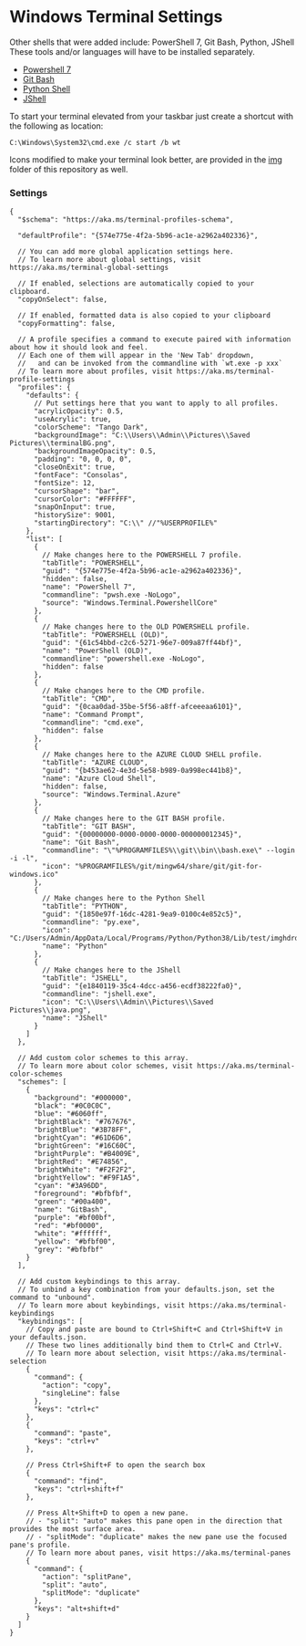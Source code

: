 # Windows Terminal Settings

Other shells that were added include: PowerShell 7, Git Bash, Python, JShell
These tools and/or languages will have to be installed separately.

- [Powershell 7](https://github.com/PowerShell/PowerShell)
- [Git Bash](https://git-scm.com/downloads)
- [Python Shell](https://www.python.org/downloads/)
- [JShell](https://www.oracle.com/java/technologies/javase-downloads.html)

To start your terminal elevated from your taskbar just create a shortcut with the following as location:

	C:\Windows\System32\cmd.exe /c start /b wt

Icons modified to make your terminal look better, are provided in the [img](https://github.com/H3AR7B3A7/WindowsTerminalAndPowershell/tree/master/img) folder of this repository as well.

### Settings

	{
	  "$schema": "https://aka.ms/terminal-profiles-schema",

	  "defaultProfile": "{574e775e-4f2a-5b96-ac1e-a2962a402336}",

	  // You can add more global application settings here.
	  // To learn more about global settings, visit https://aka.ms/terminal-global-settings

	  // If enabled, selections are automatically copied to your clipboard.
	  "copyOnSelect": false,

	  // If enabled, formatted data is also copied to your clipboard
	  "copyFormatting": false,

	  // A profile specifies a command to execute paired with information about how it should look and feel.
	  // Each one of them will appear in the 'New Tab' dropdown,
	  //   and can be invoked from the commandline with `wt.exe -p xxx`
	  // To learn more about profiles, visit https://aka.ms/terminal-profile-settings
	  "profiles": {
		"defaults": {
		  // Put settings here that you want to apply to all profiles.
		  "acrylicOpacity": 0.5,
		  "useAcrylic": true,
		  "colorScheme": "Tango Dark",
		  "backgroundImage": "C:\\Users\\Admin\\Pictures\\Saved Pictures\\terminalBG.png",
		  "backgroundImageOpacity": 0.5,
		  "padding": "0, 0, 0, 0",
		  "closeOnExit": true,
		  "fontFace": "Consolas",
		  "fontSize": 12,
		  "cursorShape": "bar",
		  "cursorColor": "#FFFFFF",
		  "snapOnInput": true,
		  "historySize": 9001,
		  "startingDirectory": "C:\\" //"%USERPROFILE%"
		},
		"list": [
		  {
			// Make changes here to the POWERSHELL 7 profile.
			"tabTitle": "POWERSHELL",
			"guid": "{574e775e-4f2a-5b96-ac1e-a2962a402336}",
			"hidden": false,
			"name": "PowerShell 7",
			"commandline": "pwsh.exe -NoLogo",
			"source": "Windows.Terminal.PowershellCore"
		  },
		  {
			// Make changes here to the OLD POWERSHELL profile.
			"tabTitle": "POWERSHELL (OLD)",
			"guid": "{61c54bbd-c2c6-5271-96e7-009a87ff44bf}",
			"name": "PowerShell (OLD)",
			"commandline": "powershell.exe -NoLogo",
			"hidden": false
		  },
		  {
			// Make changes here to the CMD profile.
			"tabTitle": "CMD",
			"guid": "{0caa0dad-35be-5f56-a8ff-afceeeaa6101}",
			"name": "Command Prompt",
			"commandline": "cmd.exe",
			"hidden": false
		  },
		  {
			// Make changes here to the AZURE CLOUD SHELL profile.
			"tabTitle": "AZURE CLOUD",
			"guid": "{b453ae62-4e3d-5e58-b989-0a998ec441b8}",
			"name": "Azure Cloud Shell",
			"hidden": false,
			"source": "Windows.Terminal.Azure"
		  },
		  {
			// Make changes here to the GIT BASH profile.
			"tabTitle": "GIT BASH",
			"guid": "{00000000-0000-0000-0000-000000012345}",
			"name": "Git Bash",
			"commandline": "\"%PROGRAMFILES%\\git\\bin\\bash.exe\" --login -i -l",
			"icon": "%PROGRAMFILES%/git/mingw64/share/git/git-for-windows.ico"
		  },
		  {
			// Make changes here to the Python Shell
			"tabTitle": "PYTHON",
			"guid": "{1850e97f-16dc-4281-9ea9-0100c4e852c5}",
			"commandline": "py.exe",
			"icon": "C:/Users/Admin/AppData/Local/Programs/Python/Python38/Lib/test/imghdrdata/python.png",
			"name": "Python"
		  },
		  {
			// Make changes here to the JShell
			"tabTitle": "JSHELL",
			"guid": "{e1840119-35c4-4dcc-a456-ecdf38222fa0}",
			"commandline": "jshell.exe",
			"icon": "C:\\Users\\Admin\\Pictures\\Saved Pictures\\java.png",
			"name": "JShell"
		  }
		]
	  },

	  // Add custom color schemes to this array.
	  // To learn more about color schemes, visit https://aka.ms/terminal-color-schemes
	  "schemes": [
		{
		  "background": "#000000",
		  "black": "#0C0C0C",
		  "blue": "#6060ff",
		  "brightBlack": "#767676",
		  "brightBlue": "#3B78FF",
		  "brightCyan": "#61D6D6",
		  "brightGreen": "#16C60C",
		  "brightPurple": "#B4009E",
		  "brightRed": "#E74856",
		  "brightWhite": "#F2F2F2",
		  "brightYellow": "#F9F1A5",
		  "cyan": "#3A96DD",
		  "foreground": "#bfbfbf",
		  "green": "#00a400",
		  "name": "GitBash",
		  "purple": "#bf00bf",
		  "red": "#bf0000",
		  "white": "#ffffff",
		  "yellow": "#bfbf00",
		  "grey": "#bfbfbf"
		}
	  ],

	  // Add custom keybindings to this array.
	  // To unbind a key combination from your defaults.json, set the command to "unbound".
	  // To learn more about keybindings, visit https://aka.ms/terminal-keybindings
	  "keybindings": [
		// Copy and paste are bound to Ctrl+Shift+C and Ctrl+Shift+V in your defaults.json.
		// These two lines additionally bind them to Ctrl+C and Ctrl+V.
		// To learn more about selection, visit https://aka.ms/terminal-selection
		{
		  "command": {
			"action": "copy",
			"singleLine": false
		  },
		  "keys": "ctrl+c"
		},
		{
		  "command": "paste",
		  "keys": "ctrl+v"
		},

		// Press Ctrl+Shift+F to open the search box
		{
		  "command": "find",
		  "keys": "ctrl+shift+f"
		},

		// Press Alt+Shift+D to open a new pane.
		// - "split": "auto" makes this pane open in the direction that provides the most surface area.
		// - "splitMode": "duplicate" makes the new pane use the focused pane's profile.
		// To learn more about panes, visit https://aka.ms/terminal-panes
		{
		  "command": {
			"action": "splitPane",
			"split": "auto",
			"splitMode": "duplicate"
		  },
		  "keys": "alt+shift+d"
		}
	  ]
	}